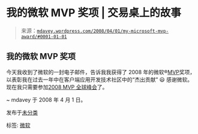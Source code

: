 <!--yml

分类: 未分类

date: 2024-05-18 06:18:20

-->

# 我的微软 MVP 奖项 | 交易桌上的故事

> 来源：[`mdavey.wordpress.com/2008/04/01/my-microsoft-mvp-award/#0001-01-01`](https://mdavey.wordpress.com/2008/04/01/my-microsoft-mvp-award/#0001-01-01)

## 我的微软 MVP 奖项

今天我收到了微软的一封电子邮件，告诉我我获得了 2008 年的微软®[MVP](http://www.mvpaward.com)奖项，以表彰我在过去一年中在客户端应用开发技术社区中的“杰出贡献” 😃 感谢微软。现在我只需要参加[2008 MVP 全球峰会](https://microsoft.crgevents.com/MVP2008/Register/Login/default.aspx)了。

~ mdavey 于 2008 年 4 月 1 日。

发布于[未分类](https://mdavey.wordpress.com/category/uncategorized/)

标签: [微软](https://mdavey.wordpress.com/tag/microsoft/)
